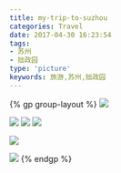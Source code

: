 ```yaml
---
title: my-trip-to-suzhou
categories: Travel
date: 2017-04-30 16:23:54
tags:
- 苏州
- 拙政园
type: 'picture'
keywords: 旅游,苏州,拙政园
---
```

{% gp group-layout %}
![](http://7xr526.com1.z0.glb.clouddn.com/suzhou/new%20image%20-%20gjzve.jpg)
<!--![](http://7xr526.com1.z0.glb.clouddn.com/suzhou/new%20image%20-%20pvzmv.jpg)-->
![](http://7xr526.com1.z0.glb.clouddn.com/suzhou/new%20image%20-%20rsv16.jpg)
![](http://7xr526.com1.z0.glb.clouddn.com/suzhou/suzhou2.jpg)
![](http://7xr526.com1.z0.glb.clouddn.com/suzhou/new%20image%20-%201qh9e.jpg)
<!--![](http://7xr526.com1.z0.glb.clouddn.com/suzhou/new%20image%20-%20767qx.jpg)-->
<!--![](http://7xr526.com1.z0.glb.clouddn.com/suzhou/new%20image%20-%20h75qz.jpg)-->
<!--![](http://7xr526.com1.z0.glb.clouddn.com/suzhou/new%20image%20-%20lkj0r.jpg)-->
<!--![](http://7xr526.com1.z0.glb.clouddn.com/suzhou/new%20image%20-%207fu2v.jpg)-->
<!--![](http://7xr526.com1.z0.glb.clouddn.com/suzhou/new%20image%20-%20ywqdb.jpg)-->
<!--![](http://7xr526.com1.z0.glb.clouddn.com/suzhou/suzhou1.jpg)-->
<!--![](http://7xr526.com1.z0.glb.clouddn.com/suzhou/new%20image%20-%20mut5k.jpg)-->
![](http://7xr526.com1.z0.glb.clouddn.com/suzhou/new%20image%20-%20f3190.jpg)
<!--![](http://7xr526.com1.z0.glb.clouddn.com/suzhou/new%20image%20-%20jxxj0.jpg)-->
<!--![](http://7xr526.com1.z0.glb.clouddn.com/suzhou/new%20image%20-%20zjohs.jpg)-->
![](http://7xr526.com1.z0.glb.clouddn.com/suzhou/new%20image%20-%20yr6f7.jpg)
{% endgp %}